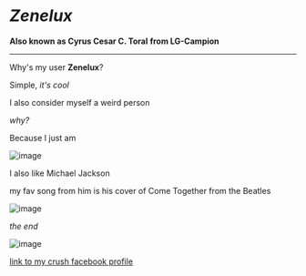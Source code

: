 # ***Zenelux***
**Also known as Cyrus Cesar C. Toral**
**from LG-Campion**

----------------------------
Why's my user **Zenelux**?

Simple, *it's cool*

I also consider myself a weird person

*why?*

Because I just am

![image](https://user-images.githubusercontent.com/122326381/212783772-39596202-ceaf-477a-8195-3d91815330a0.png)

I also like Michael Jackson

my fav song from him is his cover of Come Together from the Beatles

![image](https://user-images.githubusercontent.com/122326381/212783757-3e68e4c7-06ef-4087-9e7d-f2450ce55399.png)

*the end*

![image](https://user-images.githubusercontent.com/122326381/212783688-7fd51152-ffd5-4417-bde0-f0b09fabf311.png)

[link to my crush facebook profile](https://www.youtube.com/watch?v=xvFZjo5PgG0)

